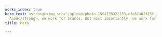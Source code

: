 ```yaml
---
works_index: true
hero_text: <strong><img src="/upload/photo-1504198322253-cfa87a0ff25f.jpeg">We're
  Acme</strong>, we work for brands. But most importantly, we work for fun.
title: Hero

---
```

<Hero :text="$page.frontmatter.hero_text" />
<WorksList />